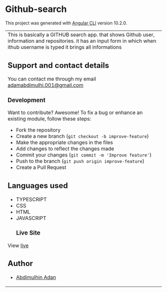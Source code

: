 # Github-search

This project was generated with [Angular CLI](https://github.com/angular/angular-cli) version 10.2.0.
<table>
<tr>
<td>
  This is basically a  GITHUB search app. that shows Github user, information and repositories. it has an input form in which when ithub username is typed it brings all informations

## Support and contact details
You can contact me through my email adamabdimulhi.001@gmail.com

### Development
Want to contribute? Awesome!
To fix a bug or enhance an existing module, follow these steps:
- Fork the repository
- Create a new branch (`git checkout -b improve-feature`)
- Make the appropriate changes in the files
- Add changes to reflect the changes made
- Commit your changes (`git commit -m 'Improve feature'`)
- Push to the branch (`git push origin improve-feature`)
- Create a Pull Request
## Languages used
- TYPESCRIPT
- CSS
- HTML
- JAVASCRIPT
   ### Live Site
View [live](https://github.com/AbdimulhinYussuf3675/Github-search)
## Author
- [Abdimulhin Adan](https://github.com/AbdimulhinYussuf3675)